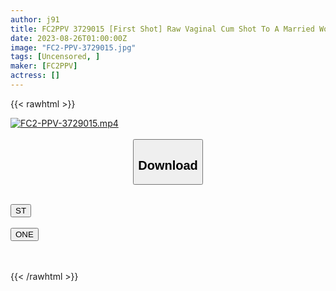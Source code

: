 ```yaml
---
author: j91
title: FC2PPV 3729015 [First Shot] Raw Vaginal Cum Shot To A Married Woman Who Is A Physical Education Teacher At Junior High School ☆ I Specialize In Track And Field. The Second Round With A Married Woman Is Standing Back Sex In The Bathroom ☆ [Personal Shooting]
date: 2023-08-26T01:00:00Z
image: "FC2-PPV-3729015.jpg"
tags: [Uncensored, ]
maker: [FC2PPV]
actress: []
---
```



{{< rawhtml >}}

<div class="video" data-videoid="Xy0k1bgBAbuDrOe">
    <a href="javascript:;">
        <img src="https://my.j91.asia/posts/FC2-PPV-3729015/FC2-PPV-3729015.jpg" width="WIDTH" height="HEIGHT" alt="FC2-PPV-3729015.mp4" loading="lazy">
    </a>
</div>

<script type="text/javascript" src="https://j91.asia/asset/on-demand-st.js"></script>

<br>
  <link rel="stylesheet" href="https://j91.asia/asset/bs5.css">
  
  <center>
  <button class="btn btn-primary" type="button" data-bs-toggle="collapse" data-bs-target=".multi-collapse" aria-expanded="false" aria-controls="multiCollapseExample1 multiCollapseExample2"><h2>Download</h2></button></center>
</p>
<div class="row">
  <div class="col">
    <div class="collapse multi-collapse" id="multiCollapseExample1">
      <div class="card card-body">
	      	      <br>
<div class="buttons">  
<a href="https://streamtape.to/v/Xy0k1bgBAbuDrOe"><button class="btn-hover color-3"><i class="fa fa-download"></i> ST</button></a></div>
    </div>
  </div>
</div>
  <div class="col">
    <div class="collapse multi-collapse" id="multiCollapseExample2">
      <div class="card card-body">
	      <br>
<div class="buttons">
    <a href="https://oneupload.to/muikpjriw89e"><button class="btn-hover color-9"><i class="fa fa-download"></i> ONE</button></a></div>
<br><br>
      </div>
    </div>
  </div>
</div>

{{< /rawhtml >}}